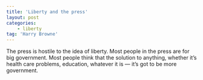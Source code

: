 ```yaml
---
title: 'Liberty and the press'
layout: post
categories:
    - liberty
tag: 'Harry Browne'
---
```


The press is hostile to the idea of liberty. Most people in the press are for big government. Most people think that the solution to anything, whether it’s health care problems, education, whatever it is — it’s got to be more government.